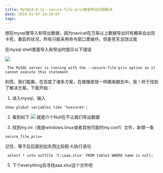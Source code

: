 ```yaml
---
title: MySQL8.0.12--secure-file-priv数据导出问题解决
date: 2019-01-07 14:10:03
tags:
---
```

想在mysql里导入和导出数据，因为navicat在万条以上数据导出时有概率会出现卡死，重启的状况，所有只能采用命令窗口里操作，但是苍天没饶过我

在mysql shell里面导入和导出时提示以下错误

![](https://user-gold-cdn.xitu.io/2018/12/21/167cf3288e3368ef?w=956&h=88&f=png&s=9526)
```
 The MySQL server is running with the --secure-file-priv option so it cannot execute this statement
```
别慌，我们能赢，在百度了诸多方案，在被像皮球一样踢来踢去中，我！终于找到了解决方案。下面开始：

1. 进入mysql，输入
```
show global variables like '%secure%';
```

2. 看到如下
![](https://user-gold-cdn.xitu.io/2018/12/21/167cf34fe44d3924?w=370&h=123&f=png&s=4823)
就是介个Null在不让我们导出数据

3. 找到my.ini（我是windows.linux或者其他可能时my.conf）文件，新增一条
```
secure_file_priv=
```
记住，等于后后面别加东西比较稳
4.执行语句
```
 select * into outfile 'C:\aaa.xlsx' FROM table1 WHERE name is null;
```
5. 下个everything去寻找aaa.xlsx这个文件吧